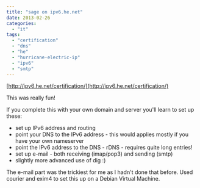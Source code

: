 ```yaml
---
title: "sage on ipv6.he.net"
date: 2013-02-26
categories: 
  - "it"
tags: 
  - "certification"
  - "dns"
  - "he"
  - "hurricane-electric-ip"
  - "ipv6"
  - "smtp"
---
```


[http://ipv6.he.net/certification/](http://ipv6.he.net/certification/)

This was really fun!

If you complete this with your own domain and server you'll learn to set up these:

- set up IPv6 address and routing
- point your DNS to the IPv6 address - this would applies mostly if you have your own nameserver
- point the IPv6 address to the DNS - rDNS - requires quite long entries!
- set up e-mail - both receiving (imap/pop3) and sending (smtp)
- slightly more advanced use of dig :)

The e-mail part was the trickiest for me as I hadn't done that before. Used courier and exim4 to set this up on a Debian Virtual Machine.
